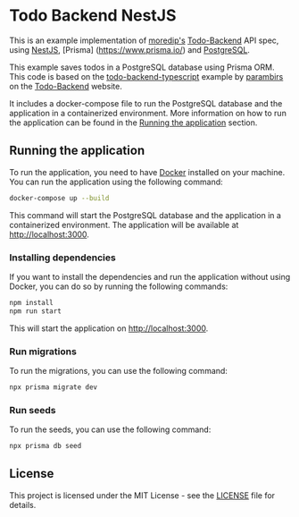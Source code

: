 # Todo Backend NestJS
This is an example implementation of [moredip's](https://github.com/moredip)
[Todo-Backend](http://todobackend.com/) API spec, using [NestJS](https://nestjs.com/), [Prisma] (https://www.prisma.io/) and [PostgreSQL](https://www.postgresql.org/).

This example saves todos in a PostgreSQL database using Prisma ORM. This code is based on the [todo-backend-typescript](https://github.com/parambirs/todo-backend-typescript) example by [parambirs](https://github.com/parambirs) on the [Todo-Backend](http://todobackend.com/) website.

It includes a docker-compose file to run the PostgreSQL database and the application in a containerized environment. More information on how to run the application can be found in the [Running the application](#running-the-application) section.

## Running the application
To run the application, you need to have [Docker](https://www.docker.com/) installed on your machine. You can run the application using the following command:

```bash
docker-compose up --build
```

This command will start the PostgreSQL database and the application in a containerized environment. The application will be available at [http://localhost:3000](http://localhost:3000).

### Installing dependencies
If you want to install the dependencies and run the application without using Docker, you can do so by running the following commands:

```bash
npm install
npm run start
```

This will start the application on [http://localhost:3000](http://localhost:3000).

### Run migrations
To run the migrations, you can use the following command:

```bash
npx prisma migrate dev
```

### Run seeds
To run the seeds, you can use the following command:

```bash
npx prisma db seed
```

## License
This project is licensed under the MIT License - see the [LICENSE](LICENSE) file for details.
